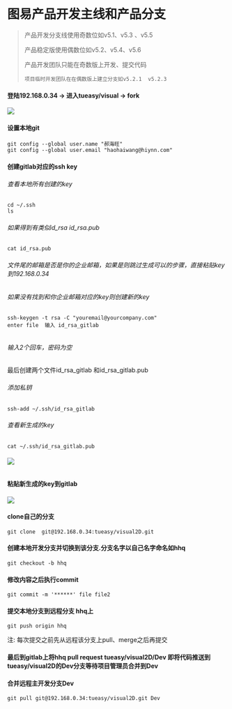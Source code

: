# 图易产品开发主线和产品分支

> 产品开发分支线使用奇数位如v5.1、v5.3 、v5.5
>
> 产品稳定版使用偶数位如v5.2、v5.4、v5.6
>
> 产品开发团队只能在奇数版上开发、提交代码
>
> ```
> 项目临时开发团队在在偶数版上建立分支如v5.2.1  v5.2.3
> ```

#### 登陆192.168.0.34 -&gt; 进入tueasy/visual -&gt; fork

![](/assets/4C22DF59-8FAF-4FC5-AEA0-899DBCFAC9F3.png)

#### 设置本地git

```
git config --global user.name "郝海旺"
git config --global user.email "haohaiwang@hiynn.com"
```

#### 创建gitlab对应的ssh key

###### 查看本地所有创建的key

```
cd ~/.ssh 
ls 
```

###### 如果得到有类似id\_rsa id\_rsa.pub

```
cat id_rsa.pub 
```

###### 文件尾的邮箱是否是你的企业邮箱，如果是则跳过生成可以的步骤，直接粘贴key到192.168.0.34

###### 如果没有找到和你企业邮箱对应的key则创建新的key

```
ssh-keygen -t rsa -C "youremail@yourcompany.com"
enter file  输入 id_rsa_gitlab
```

###### 

###### 输入2个回车，密码为空

最后创建两个文件id\_rsa\_gitlab 和id\_rsa\_gitlab.pub

###### 添加私钥

```
ssh-add ~/.ssh/id_rsa_gitlab
```

###### 查看新生成的key

```
cat ~/.ssh/id_rsa_gitlab.pub
```

###### ![](/assets/413A2A40-9ABC-49B8-842C-545D7E7E6FA6.png)

#### 粘贴新生成的key到gitlab

#### ![](/assets/1BD9C12D-632A-4944-9E4A-89342D99A828.png)

#### clone自己的分支

```
git clone  git@192.168.0.34:tueasy/visual2D.git
```

#### 创建本地开发分支并切换到该分支.分支名字以自己名字命名如hhq 

```
git checkout -b hhq
```


#### 修改内容之后执行commit

```
git commit -m '******' file file2
```

#### 提交本地分支到远程分支 hhq上

```
git push origin hhq
```

注: 每次提交之前先从远程该分支上pull、merge之后再提交

#### 最后到gitlab上将hhq pull request tueasy/visual2D/Dev 即将代码推送到tueasy/visual2D的Dev分支等待项目管理员合并到Dev

#### 合并远程主开发分支Dev 

```
git pull git@192.168.0.34:tueasy/visual2D.git Dev
```



